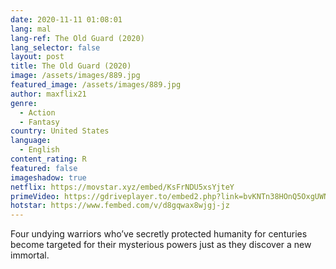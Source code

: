```yaml
---
date: 2020-11-11 01:08:01
lang: mal
lang-ref: The Old Guard (2020)
lang_selector: false
layout: post
title: The Old Guard (2020)
image: /assets/images/889.jpg
featured_image: /assets/images/889.jpg
author: maxflix21
genre:
  - Action
  - Fantasy
country: United States
language:
  - English
content_rating: R
featured: false
imageshadow: true
netflix: https://movstar.xyz/embed/KsFrNDU5xsYjteY
primeVideo: https://gdriveplayer.to/embed2.php?link=bvKNTn38HOnQ5OxgUWNSiA0%252FIGwwhZLhj79MWDJGzQXpUZDGbf0J%252F7tQSicTlWGYB76u690BsV0e46YUJFNHCeAUjaXm%252FPOsoH2f9zV8mQffEhoyseULn3n1j2Mu%252FIzkCKZM8rxIiHgr%252F8ltegYM9M7cyD62deQPrMpGYaDXcjFMDA9syQDBjGqAZqK7ur9n8%253D
hotstar: https://www.fembed.com/v/d8gqwax8wjgj-jz
---
```

Four undying warriors who’ve secretly protected humanity for centuries become targeted for their mysterious powers just as they discover a new immortal.